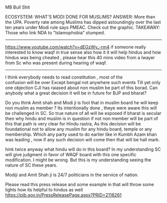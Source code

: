 

MB Bull Shit



ECOSYSTEM: WHAT'S MODI DONE FOR MUSLIMS? 
ANSWER: More than the UPA. Poverty rate among Muslims has dipped astoundingly over the last ten years under Modi rule says PMEAC. Check out the graphic. 
TAKEAWAY: Those who link NDA to "Islamophobia" stumped.

------------------------------------------------------

https://www.youtube.com/watch?v=dEGzWy_-rm4
if someone really interested to know waqf in true sense also how it it will help hindus and how hindus was being cheated , please hear this 40 mins video from a lwayer from Sc who was present during hearing of waqf.



-----------------------------------------------------

I think everybody needs to read constitution , most of the confusion will be over
Except bengal not anywhere such events
Till yet only one objection CJI has raiased about non muslim be part of this borad. Can anybody what a great decision it will be in future for BJP and bharat?

Do you think Amit shah and Modi ji is fool that in muslim board he will keep non muslim as member ? Its intentionally done , theye were aware this will be challenged in SC. So true nature of all will be exposed if bharat is secular then why hindu and muslim is in question if not non member will be part of this that path is very clear for Hindu rastra, As this decision will be foundational not to allow any muslim for any hindu board, temple or any membership. Which any party used to do earlier like in Kumbh Azam khan was leading , now if any such decision will come then that will be hall mark.

hink twice anyway what hindu will do in this board?  In my understanding SC will give judgment in favor of WAQF board with this one specific modification. I might be wrong. But this is my understanding seeing the nature of SC these years.

Modiji and Amit Shah ji is 24/7 politicians in the service of nation.



Please read this press release  and some example in that will throw some lights how its helpful to hindus as well  
https://pib.gov.in/PressReleasePage.aspx?PRID=2118261 


